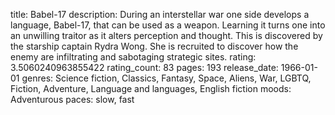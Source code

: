 title: Babel-17
description: During an interstellar war one side develops a language, Babel-17, that can be used as a weapon. Learning it turns one into an unwilling traitor as it alters perception and thought. This is discovered by the starship captain Rydra Wong. She is recruited to discover how the enemy are infiltrating and sabotaging strategic sites.
rating: 3.5060240963855422
rating_count: 83
pages: 193
release_date: 1966-01-01
genres: Science fiction, Classics, Fantasy, Space, Aliens, War, LGBTQ, Fiction, Adventure, Language and languages, English fiction
moods: Adventurous
paces: slow, fast